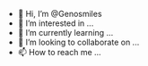 - 👋 Hi, I’m @Genosmiles
- 👀 I’m interested in ...
- 🌱 I’m currently learning ...
- 💞️ I’m looking to collaborate on ...
- 📫 How to reach me ...

<!---
Genosmiles/Genosmiles is a ✨ Psycholgist and Muisician ✨ I'm interest in photography and helping others✨ You can reach me at (1) 785-260-0233
--->
